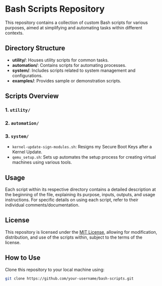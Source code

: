 # Bash Scripts Repository

This repository contains a collection of custom Bash scripts for various purposes, aimed at simplifying and automating tasks within different contexts.

## Directory Structure

- **utility/**: Houses utility scripts for common tasks.
- **automation/**: Contains scripts for automating processes.
- **system/**: Includes scripts related to system management and configurations.
- **examples/**: Provides sample or demonstration scripts.

## Scripts Overview

### 1. `utility/`

### 2. `automation/`

### 3. `system/`
- `kernel-update-sign-modules.sh`: Resigns my Secure Boot Keys after a Kernel Update. 
- `qemu_setup.sh`: Sets up automates the setup process for creating virtual machines using various tools.

## Usage

Each script within its respective directory contains a detailed description at the beginning of the file, explaining its purpose, inputs, outputs, and usage instructions. For specific details on using each script, refer to their individual comments/documentation.

## License

This repository is licensed under the [MIT License](LICENSE), allowing for modification, distribution, and use of the scripts within, subject to the terms of the license.

## How to Use

Clone this repository to your local machine using:

```bash
git clone https://github.com/your-username/bash-scripts.git
